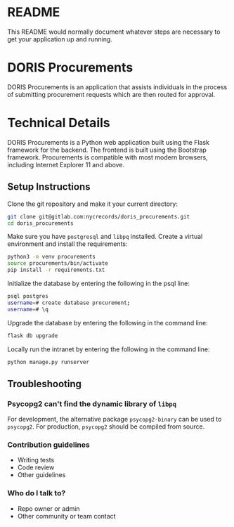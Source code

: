 # README #

This README would normally document whatever steps are necessary to get your application up and running.

# DORIS Procurements

DORIS Procurements is an application that assists individuals in the process of submitting procurement requests which are then routed for approval.

# Technical Details
DORIS Procurements is a Python web application built using the Flask framework for the backend. The frontend is built using the Bootstrap framework. Procurements is compatible with most modern browsers, including Internet Explorer 11 and above.

## Setup Instructions
Clone the git repository and make it your current directory:
```bash
git clone git@gitlab.com:nycrecords/doris_procurements.git
cd doris_procurements
```

Make sure you have `postgresql` and `libpq` installed.
Create a virtual environment and install the requirements:
```bash
python3 -m venv procurements
source procurements/bin/activate
pip install -r requirements.txt
```

Initialize the database by entering the following in the psql line:
```bash
psql postgres
username=# create database procurement;
username=# \q
```

Upgrade the database by entering the following in the command line:
```bash
flask db upgrade
```

Locally run the intranet by entering the following in the command line:
```bash
python manage.py runserver
```

## Troubleshooting
### Psycopg2 can't find the dynamic library of `libpq`
For development, the alternative package `psycopg2-binary` can be used to `psycopg2`.
For production, `psycopg2` should be compiled from source.

### Contribution guidelines ###

* Writing tests
* Code review
* Other guidelines

### Who do I talk to? ###

* Repo owner or admin
* Other community or team contact
